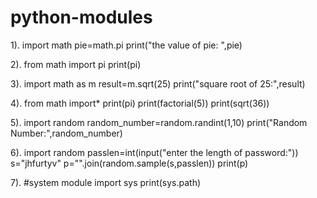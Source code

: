 # python-modules
1).
import math
pie=math.pi
print("the value of pie: ",pie)


2).
from math import pi
print(pi)

3).
import math as m
result=m.sqrt(25)
print("square root of 25:",result)

4).
from math import*
print(pi)
print(factorial(5))
print(sqrt(36))

5).
import random
random_number=random.randint(1,10)
print("Random Number:",random_number)

6).
import random
passlen=int(input("enter the length of password:"))
s="jhfurtyv"
p="".join(random.sample(s,passlen))
print(p)

7).
#system module
import sys
print(sys.path)
